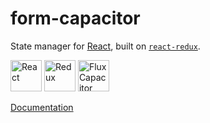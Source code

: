 # form-capacitor

State manager for [React](https://facebook.github.io/react/), built on [`react-redux`](https://github.com/reactjs/react-redux).

<img alt="React" src="https://s3.amazonaws.com/uploads.hipchat.com/130443/945927/rP81ozgpaihR9mF/react50.png" width="50" height="50">
<img alt="Redux" src="https://s3.amazonaws.com/uploads.hipchat.com/130443/945927/XSrFE1EK3z71LYM/redux50.png" width="50" height="50">
<img alt="Flux Capacitor" src="https://s3.amazonaws.com/uploads.hipchat.com/130443/945927/4Ujn4kIq6KP5ZES/flux50.png" width="50" height="50">

[Documentation](https://bitbucket.org/nucleuslabs/form-capacitor/wiki/Home)